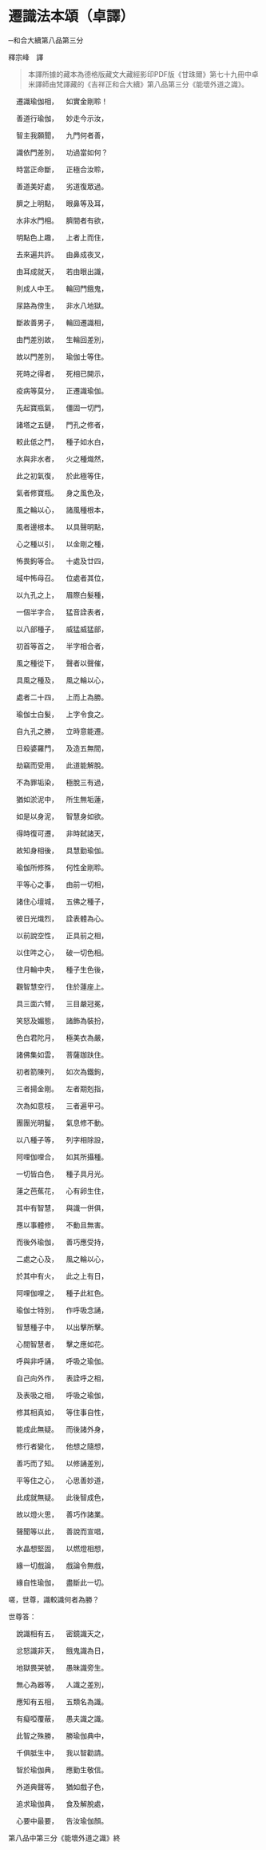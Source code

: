 # 遷識法本頌（卓譯）

─和合大續第八品第三分

釋宗峰　譯

> 本譯所據的藏本為德格版藏文大藏經影印PDF版《甘珠爾》第七十九冊中卓米譯師由梵譯藏的《吉祥正和合大續》第八品第三分《能壞外道之識》。

&nbsp;&nbsp;&nbsp;&nbsp;遷識瑜伽相，&nbsp;&nbsp;&nbsp;&nbsp;如實金剛聆！

&nbsp;&nbsp;&nbsp;&nbsp;善道行瑜伽，&nbsp;&nbsp;&nbsp;&nbsp;妙走今示汝，

&nbsp;&nbsp;&nbsp;&nbsp;智主我願聞，&nbsp;&nbsp;&nbsp;&nbsp;九門何者善，

&nbsp;&nbsp;&nbsp;&nbsp;識依門差別，&nbsp;&nbsp;&nbsp;&nbsp;功過當如何？

&nbsp;&nbsp;&nbsp;&nbsp;時當正命斷，&nbsp;&nbsp;&nbsp;&nbsp;正極合汝聆，

&nbsp;&nbsp;&nbsp;&nbsp;善道美好處，&nbsp;&nbsp;&nbsp;&nbsp;劣道復眾過。

&nbsp;&nbsp;&nbsp;&nbsp;臍之上明點，&nbsp;&nbsp;&nbsp;&nbsp;眼鼻等及耳，

&nbsp;&nbsp;&nbsp;&nbsp;水非水門相。&nbsp;&nbsp;&nbsp;&nbsp;臍間者有欲，

&nbsp;&nbsp;&nbsp;&nbsp;明點色上趣，&nbsp;&nbsp;&nbsp;&nbsp;上者上而住，

&nbsp;&nbsp;&nbsp;&nbsp;去來遍共許。&nbsp;&nbsp;&nbsp;&nbsp;由鼻成夜叉，

&nbsp;&nbsp;&nbsp;&nbsp;由耳成就天，&nbsp;&nbsp;&nbsp;&nbsp;若由眼出識，

&nbsp;&nbsp;&nbsp;&nbsp;則成人中王。&nbsp;&nbsp;&nbsp;&nbsp;輪回門餓鬼，

&nbsp;&nbsp;&nbsp;&nbsp;尿路為傍生，&nbsp;&nbsp;&nbsp;&nbsp;非水八地獄。 

&nbsp;&nbsp;&nbsp;&nbsp;斷故善男子，&nbsp;&nbsp;&nbsp;&nbsp;輪回遷識相，

&nbsp;&nbsp;&nbsp;&nbsp;由門差別故，&nbsp;&nbsp;&nbsp;&nbsp;生輪回差別，

&nbsp;&nbsp;&nbsp;&nbsp;故以門差別，&nbsp;&nbsp;&nbsp;&nbsp;瑜伽士等住。

&nbsp;&nbsp;&nbsp;&nbsp;死時之得者，&nbsp;&nbsp;&nbsp;&nbsp;死相已開示，

&nbsp;&nbsp;&nbsp;&nbsp;疫病等莫分，&nbsp;&nbsp;&nbsp;&nbsp;正遷識瑜伽。

&nbsp;&nbsp;&nbsp;&nbsp;先起寶瓶氣，&nbsp;&nbsp;&nbsp;&nbsp;僵固一切門，

&nbsp;&nbsp;&nbsp;&nbsp;諸塔之五鏈，&nbsp;&nbsp;&nbsp;&nbsp;門孔之修者，

&nbsp;&nbsp;&nbsp;&nbsp;較此低之門，&nbsp;&nbsp;&nbsp;&nbsp;種子如水白，

&nbsp;&nbsp;&nbsp;&nbsp;水與非水者，&nbsp;&nbsp;&nbsp;&nbsp;火之種熾然，

&nbsp;&nbsp;&nbsp;&nbsp;此之初氣復，&nbsp;&nbsp;&nbsp;&nbsp;於此極等住，

&nbsp;&nbsp;&nbsp;&nbsp;氣者修寶瓶。&nbsp;&nbsp;&nbsp;&nbsp;身之風色及，

&nbsp;&nbsp;&nbsp;&nbsp;風之輪以心，&nbsp;&nbsp;&nbsp;&nbsp;諸風種根本，

&nbsp;&nbsp;&nbsp;&nbsp;風者邊根本。&nbsp;&nbsp;&nbsp;&nbsp;以具聲明點，

&nbsp;&nbsp;&nbsp;&nbsp;心之種以引，&nbsp;&nbsp;&nbsp;&nbsp;以金剛之種，

&nbsp;&nbsp;&nbsp;&nbsp;怖畏鉤等合。&nbsp;&nbsp;&nbsp;&nbsp;十處及廿四，

&nbsp;&nbsp;&nbsp;&nbsp;域中怖母召。&nbsp;&nbsp;&nbsp;&nbsp;位處者其位，

&nbsp;&nbsp;&nbsp;&nbsp;以九孔之上，&nbsp;&nbsp;&nbsp;&nbsp;眉際白髮種，

&nbsp;&nbsp;&nbsp;&nbsp;一個半字合，&nbsp;&nbsp;&nbsp;&nbsp;猛音詮表者，

&nbsp;&nbsp;&nbsp;&nbsp;以八部種子，&nbsp;&nbsp;&nbsp;&nbsp;威猛威猛部，

&nbsp;&nbsp;&nbsp;&nbsp;初首等首之，&nbsp;&nbsp;&nbsp;&nbsp;半字相合者，

&nbsp;&nbsp;&nbsp;&nbsp;風之種從下，&nbsp;&nbsp;&nbsp;&nbsp;聲者以聲催，

&nbsp;&nbsp;&nbsp;&nbsp;具風之種及，&nbsp;&nbsp;&nbsp;&nbsp;風之輪以心，

&nbsp;&nbsp;&nbsp;&nbsp;處者二十四，&nbsp;&nbsp;&nbsp;&nbsp;上而上為勝。

&nbsp;&nbsp;&nbsp;&nbsp;瑜伽士白髮，&nbsp;&nbsp;&nbsp;&nbsp;上字令食之。

&nbsp;&nbsp;&nbsp;&nbsp;自九孔之勝，&nbsp;&nbsp;&nbsp;&nbsp;立時意能遷。

&nbsp;&nbsp;&nbsp;&nbsp;日殺婆羅門，&nbsp;&nbsp;&nbsp;&nbsp;及造五無間，

&nbsp;&nbsp;&nbsp;&nbsp;劫竊而受用，&nbsp;&nbsp;&nbsp;&nbsp;此道能解脫。

&nbsp;&nbsp;&nbsp;&nbsp;不為罪垢染，&nbsp;&nbsp;&nbsp;&nbsp;極脫三有過，

&nbsp;&nbsp;&nbsp;&nbsp;猶如淤泥中，&nbsp;&nbsp;&nbsp;&nbsp;所生無垢蓮，

&nbsp;&nbsp;&nbsp;&nbsp;如是以身泥，&nbsp;&nbsp;&nbsp;&nbsp;智慧身如欲。

&nbsp;&nbsp;&nbsp;&nbsp;得時復可遷，&nbsp;&nbsp;&nbsp;&nbsp;非時弑諸天，

&nbsp;&nbsp;&nbsp;&nbsp;故知身相後，&nbsp;&nbsp;&nbsp;&nbsp;具慧勤瑜伽。

&nbsp;&nbsp;&nbsp;&nbsp;瑜伽所修殊，&nbsp;&nbsp;&nbsp;&nbsp;何性金剛聆。

&nbsp;&nbsp;&nbsp;&nbsp;平等心之事，&nbsp;&nbsp;&nbsp;&nbsp;由前一切相，

&nbsp;&nbsp;&nbsp;&nbsp;諸住心壇城，&nbsp;&nbsp;&nbsp;&nbsp;五佛之種子，

&nbsp;&nbsp;&nbsp;&nbsp;彼日光熾烈，&nbsp;&nbsp;&nbsp;&nbsp;詮表體為心。

&nbsp;&nbsp;&nbsp;&nbsp;以前說空性，&nbsp;&nbsp;&nbsp;&nbsp;正具前之相，

&nbsp;&nbsp;&nbsp;&nbsp;以住吽之心，&nbsp;&nbsp;&nbsp;&nbsp;破一切色相。

&nbsp;&nbsp;&nbsp;&nbsp;住月輪中央，&nbsp;&nbsp;&nbsp;&nbsp;種子生色後，

&nbsp;&nbsp;&nbsp;&nbsp;觀智慧空行，&nbsp;&nbsp;&nbsp;&nbsp;住於蓮座上。

&nbsp;&nbsp;&nbsp;&nbsp;具三面六臂，&nbsp;&nbsp;&nbsp;&nbsp;三目嚴冠冕，

&nbsp;&nbsp;&nbsp;&nbsp;笑怒及媚態，&nbsp;&nbsp;&nbsp;&nbsp;諸飾為裝扮，

&nbsp;&nbsp;&nbsp;&nbsp;色白君陀月，&nbsp;&nbsp;&nbsp;&nbsp;極美衣為嚴，

&nbsp;&nbsp;&nbsp;&nbsp;諸佛集如雲，&nbsp;&nbsp;&nbsp;&nbsp;菩薩跏趺住。

&nbsp;&nbsp;&nbsp;&nbsp;初者箭陳列，&nbsp;&nbsp;&nbsp;&nbsp;如次為鐵鉤，

&nbsp;&nbsp;&nbsp;&nbsp;三者揚金剛。&nbsp;&nbsp;&nbsp;&nbsp;左者期剋指，

&nbsp;&nbsp;&nbsp;&nbsp;次為如意枝，&nbsp;&nbsp;&nbsp;&nbsp;三者遍甲弓。

&nbsp;&nbsp;&nbsp;&nbsp;團團光明鬘，&nbsp;&nbsp;&nbsp;&nbsp;氣息修不動。

&nbsp;&nbsp;&nbsp;&nbsp;以八種子等，&nbsp;&nbsp;&nbsp;&nbsp;列字相除設，

&nbsp;&nbsp;&nbsp;&nbsp;阿哩伽哩合，&nbsp;&nbsp;&nbsp;&nbsp;如其所攝種。

&nbsp;&nbsp;&nbsp;&nbsp;一切皆白色，&nbsp;&nbsp;&nbsp;&nbsp;種子具月光。

&nbsp;&nbsp;&nbsp;&nbsp;蓮之芭蕉花，&nbsp;&nbsp;&nbsp;&nbsp;心有卵生住，

&nbsp;&nbsp;&nbsp;&nbsp;其中有智慧，&nbsp;&nbsp;&nbsp;&nbsp;與識一併俱，

&nbsp;&nbsp;&nbsp;&nbsp;應以事體修，&nbsp;&nbsp;&nbsp;&nbsp;不動且無害。

&nbsp;&nbsp;&nbsp;&nbsp;而後外瑜伽，&nbsp;&nbsp;&nbsp;&nbsp;善巧應受持，

&nbsp;&nbsp;&nbsp;&nbsp;二處之心及，&nbsp;&nbsp;&nbsp;&nbsp;風之輪以心，

&nbsp;&nbsp;&nbsp;&nbsp;於其中有火，&nbsp;&nbsp;&nbsp;&nbsp;此之上有日，

&nbsp;&nbsp;&nbsp;&nbsp;阿哩伽哩之，&nbsp;&nbsp;&nbsp;&nbsp;種子此紅色。

&nbsp;&nbsp;&nbsp;&nbsp;瑜伽士特別，&nbsp;&nbsp;&nbsp;&nbsp;作呼吸念誦，

&nbsp;&nbsp;&nbsp;&nbsp;智慧種子中，&nbsp;&nbsp;&nbsp;&nbsp;以出擊所擊。

&nbsp;&nbsp;&nbsp;&nbsp;心間智慧者，&nbsp;&nbsp;&nbsp;&nbsp;擊之應如花。

&nbsp;&nbsp;&nbsp;&nbsp;呼與非呼誦，&nbsp;&nbsp;&nbsp;&nbsp;呼吸之瑜伽。

&nbsp;&nbsp;&nbsp;&nbsp;自己向外作，&nbsp;&nbsp;&nbsp;&nbsp;表詮呼之相，

&nbsp;&nbsp;&nbsp;&nbsp;及表吸之相，&nbsp;&nbsp;&nbsp;&nbsp;呼吸之瑜伽，

&nbsp;&nbsp;&nbsp;&nbsp;修其相真如，&nbsp;&nbsp;&nbsp;&nbsp;等住事自性，

&nbsp;&nbsp;&nbsp;&nbsp;能成此無疑。&nbsp;&nbsp;&nbsp;&nbsp;而後諸外身，

&nbsp;&nbsp;&nbsp;&nbsp;修行者變化，&nbsp;&nbsp;&nbsp;&nbsp;他想之隨想，

&nbsp;&nbsp;&nbsp;&nbsp;善巧而了知。&nbsp;&nbsp;&nbsp;&nbsp;以修誦差別，

&nbsp;&nbsp;&nbsp;&nbsp;平等住之心，&nbsp;&nbsp;&nbsp;&nbsp;心思善妙道，

&nbsp;&nbsp;&nbsp;&nbsp;此成就無疑。&nbsp;&nbsp;&nbsp;&nbsp;此後智成色，

&nbsp;&nbsp;&nbsp;&nbsp;故以燈火思，&nbsp;&nbsp;&nbsp;&nbsp;善巧作諸業。

&nbsp;&nbsp;&nbsp;&nbsp;聲聞等以此，&nbsp;&nbsp;&nbsp;&nbsp;善說而宣唱，

&nbsp;&nbsp;&nbsp;&nbsp;水晶想堅固，&nbsp;&nbsp;&nbsp;&nbsp;以燃燈相想，

&nbsp;&nbsp;&nbsp;&nbsp;緣一切戲論，&nbsp;&nbsp;&nbsp;&nbsp;戲論令無戲，

&nbsp;&nbsp;&nbsp;&nbsp;緣自性瑜伽，&nbsp;&nbsp;&nbsp;&nbsp;盡斷此一切。

嗟，世尊，識較識何者為勝？

世尊答：

&nbsp;&nbsp;&nbsp;&nbsp;說識相有五，&nbsp;&nbsp;&nbsp;&nbsp;密鏡識天之，

&nbsp;&nbsp;&nbsp;&nbsp;忿怒識非天，&nbsp;&nbsp;&nbsp;&nbsp;餓鬼識為日，

&nbsp;&nbsp;&nbsp;&nbsp;地獄畏哭號，&nbsp;&nbsp;&nbsp;&nbsp;愚昧識旁生。

&nbsp;&nbsp;&nbsp;&nbsp;無心為器等，&nbsp;&nbsp;&nbsp;&nbsp;人識之差別，

&nbsp;&nbsp;&nbsp;&nbsp;應知有五相，&nbsp;&nbsp;&nbsp;&nbsp;五類名為識。

&nbsp;&nbsp;&nbsp;&nbsp;有癡啞覆蔽，&nbsp;&nbsp;&nbsp;&nbsp;愚夫識之識。

&nbsp;&nbsp;&nbsp;&nbsp;此智之殊勝，&nbsp;&nbsp;&nbsp;&nbsp;勝瑜伽典中，

&nbsp;&nbsp;&nbsp;&nbsp;千俱胝生中，&nbsp;&nbsp;&nbsp;&nbsp;我以智勸請。

&nbsp;&nbsp;&nbsp;&nbsp;智於瑜伽典，&nbsp;&nbsp;&nbsp;&nbsp;應勤生敬信。

&nbsp;&nbsp;&nbsp;&nbsp;外道典聲等，&nbsp;&nbsp;&nbsp;&nbsp;猶如戲子色，

&nbsp;&nbsp;&nbsp;&nbsp;追求瑜伽典，&nbsp;&nbsp;&nbsp;&nbsp;食及解脫處，

&nbsp;&nbsp;&nbsp;&nbsp;心要中最要，&nbsp;&nbsp;&nbsp;&nbsp;告汝瑜伽顏。

第八品中第三分《能壞外道之識》終
